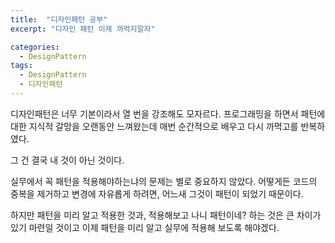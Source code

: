 ```yaml
---
title:  "디자인패턴 공부"
excerpt: "디자인 패턴 이제 까먹지말자"

categories:
  - DesignPattern
tags:
  - DesignPattern
  - 디자인패턴
---
```


디자인패턴은 너무 기본이라서 열 번을 강조해도 모자르다.
프로그래밍을 하면서 패턴에 대한 지식적 갈망을 오랜동안 느껴왔는데 매번 순간적으로 배우고
다시 까먹고를 반복하였다.

그 건 결국 내 것이 아닌 것이다.

실무에서 꼭 패턴을 적용해야하는냐의 문제는 별로 중요하지 않았다.
어떻게든 코드의 중복을 제거하고 변경에 자유롭게 하려면, 어느새 그것이 패턴이 되었기 때문이다.

하지만 패턴을 미리 알고 적용한 것과, 적용해보고 나니 패턴이네? 하는 것은 큰 차이가 있기 마련일 것이고
이제 패턴을 미리 알고 실무에 적용해 보도록 해야겠다.


